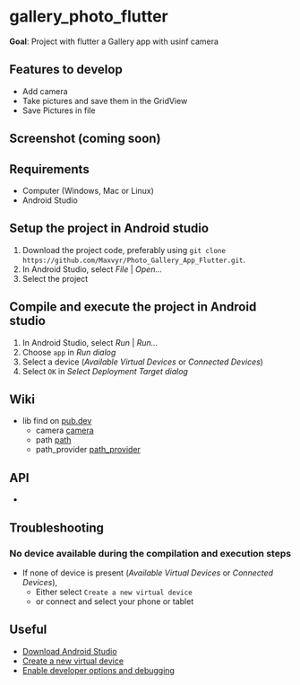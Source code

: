 # gallery_photo_flutter


**Goal**: Project with flutter a Gallery app with usinf camera

## Features to develop
* Add camera 
* Take pictures and save them in the GridView
* Save Pictures in file

## Screenshot (coming soon)

## Requirements
* Computer (Windows, Mac or Linux)
* Android Studio


## Setup the project in Android studio
1. Download the project code, preferably using `git clone https://github.com/Maxvyr/Photo_Gallery_App_Flutter.git`.
2. In Android Studio, select *File* | *Open...*
3. Select the project
     
     
## Compile and execute the project in Android studio
1. In Android Studio, select *Run* | *Run...*
2. Choose `app` in *Run dialog*
3. Select a device (*Available Virtual Devices* or *Connected Devices*)
4. Select `OK` in *Select Deployment Target dialog*

     
## Wiki
* lib find on [pub.dev](https://pub.dev/)
    * camera [camera](https://pub.dev/packages/camera)
    * path [path](https://pub.dev/packages/path)
    * path_provider [path_provider](https://pub.dev/packages/path_provider)   

## API
* 

## Troubleshooting

### No device available during the compilation and execution steps 
* If none of device is present (*Available Virtual Devices* or *Connected Devices*),
    * Either select `Create a new virtual device`
    * or connect and select your phone or tablet
     
     
## Useful
* [Download Android Studio](https://developer.android.com/studio)
* [Create a new virtual device](https://developer.android.com/studio/run/managing-avds.html)
* [Enable developer options and debugging](https://developer.android.com/studio/debug/dev-options.html#enable)
